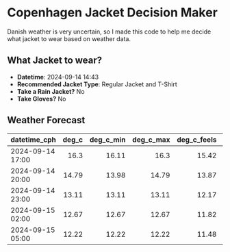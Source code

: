 
# Copenhagen Jacket Decision Maker

Danish weather is very uncertain, so I made this code to help me decide what jacket to wear based on weather data.

## What Jacket to wear?

- **Datetime**: 2024-09-14 14:43
- **Recommended Jacket Type**: Regular Jacket and T-Shirt
- **Take a Rain Jacket?** No
- **Take Gloves?** No

## Weather Forecast
| datetime_cph     |   deg_c |   deg_c_min |   deg_c_max |   deg_c_feels | weather   | wind   | rain   |
|:-----------------|--------:|------------:|------------:|--------------:|:----------|:-------|:-------|
| 2024-09-14 17:00 |   16.3  |       16.11 |       16.3  |         15.42 | Clouds    | Medium | None   |
| 2024-09-14 20:00 |   14.79 |       13.98 |       14.79 |         13.87 | Clouds    | Medium | None   |
| 2024-09-14 23:00 |   13.11 |       13.11 |       13.11 |         12.17 | Clear     | Medium | None   |
| 2024-09-15 02:00 |   12.67 |       12.67 |       12.67 |         11.82 | Clear     | Low    | None   |
| 2024-09-15 05:00 |   12.22 |       12.22 |       12.22 |         11.48 | Clear     | Low    | None   |
        